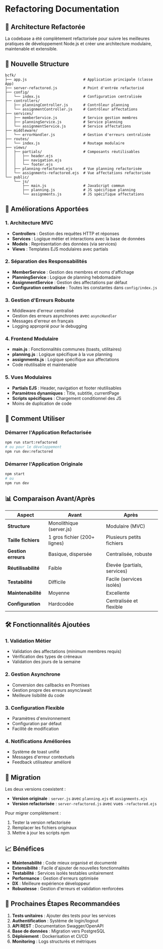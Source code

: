 # Refactoring Documentation

## 🚀 Architecture Refactorée

La codebase a été complètement refactorisée pour suivre les meilleures pratiques de développement Node.js et créer une architecture modulaire, maintenable et extensible.

## 📁 Nouvelle Structure

```
bcfk/
├── app.js                          # Application principale (classe App)
├── server-refactored.js            # Point d'entrée refactorisé
├── config/
│   └── index.js                    # Configuration centralisée
├── controllers/
│   ├── planningController.js       # Contrôleur planning
│   └── assignmentController.js     # Contrôleur affectations
├── services/
│   ├── memberService.js            # Service gestion membres
│   ├── planningService.js          # Service planning
│   └── assignmentService.js        # Service affectations
├── middleware/
│   └── errorHandler.js             # Gestion d'erreurs centralisée
├── routes/
│   └── index.js                    # Routage modulaire
├── views/
│   ├── partials/                   # Composants réutilisables
│   │   ├── header.ejs
│   │   ├── navigation.ejs
│   │   └── footer.ejs
│   ├── planning-refactored.ejs     # Vue planning refactorisée
│   └── assignments-refactored.ejs  # Vue affectations refactorisée
└── public/
    └── js/
        ├── main.js                 # JavaScript commun
        ├── planning.js             # JS spécifique planning
        └── assignments.js          # JS spécifique affectations
```

## 🔧 Améliorations Apportées

### 1. **Architecture MVC**
- **Controllers** : Gestion des requêtes HTTP et réponses
- **Services** : Logique métier et interactions avec la base de données
- **Models** : Représentation des données (via services)
- **Views** : Templates EJS modulaires avec partials

### 2. **Séparation des Responsabilités**
- **MemberService** : Gestion des membres et noms d'affichage
- **PlanningService** : Logique de planning hebdomadaire
- **AssignmentService** : Gestion des affectations par défaut
- **Configuration centralisée** : Toutes les constantes dans `config/index.js`

### 3. **Gestion d'Erreurs Robuste**
- Middleware d'erreur centralisé
- Gestion des erreurs asynchrones avec `asyncHandler`
- Messages d'erreur en français
- Logging approprié pour le debugging

### 4. **Frontend Modulaire**
- **main.js** : Fonctionnalités communes (toasts, utilitaires)
- **planning.js** : Logique spécifique à la vue planning
- **assignments.js** : Logique spécifique aux affectations
- Code réutilisable et maintenable

### 5. **Vues Modulaires**
- **Partials EJS** : Header, navigation et footer réutilisables
- **Paramètres dynamiques** : Title, subtitle, currentPage
- **Scripts spécifiques** : Chargement conditionnel des JS
- Moins de duplication de code

## 🚀 Comment Utiliser

### Démarrer l'Application Refactorisée
```bash
npm run start:refactored
# ou pour le développement
npm run dev:refactored
```

### Démarrer l'Application Originale
```bash
npm start
# ou
npm run dev
```

## 📊 Comparaison Avant/Après

| Aspect | Avant | Après |
|--------|-------|-------|
| **Structure** | Monolithique (server.js) | Modulaire (MVC) |
| **Taille fichiers** | 1 gros fichier (200+ lignes) | Plusieurs petits fichiers |
| **Gestion erreurs** | Basique, dispersée | Centralisée, robuste |
| **Réutilisabilité** | Faible | Élevée (partials, services) |
| **Testabilité** | Difficile | Facile (services isolés) |
| **Maintenabilité** | Moyenne | Excellente |
| **Configuration** | Hardcodée | Centralisée et flexible |

## 🛠️ Fonctionnalités Ajoutées

### 1. **Validation Métier**
- Validation des affectations (minimum membres requis)
- Vérification des types de créneaux
- Validation des jours de la semaine

### 2. **Gestion Asynchrone**
- Conversion des callbacks en Promises
- Gestion propre des erreurs async/await
- Meilleure lisibilité du code

### 3. **Configuration Flexible**
- Paramètres d'environnement
- Configuration par défaut
- Facilité de modification

### 4. **Notifications Améliorées**
- Système de toast unifié
- Messages d'erreur contextuels
- Feedback utilisateur amélioré

## 🔄 Migration

Les deux versions coexistent :
- **Version originale** : `server.js` avec `planning.ejs` et `assignments.ejs`
- **Version refactorisée** : `server-refactored.js` avec vues `-refactored.ejs`

Pour migrer complètement :
1. Tester la version refactorisée
2. Remplacer les fichiers originaux
3. Mettre à jour les scripts npm

## 📈 Bénéfices

- **Maintenabilité** : Code mieux organisé et documenté
- **Extensibilité** : Facile d'ajouter de nouvelles fonctionnalités
- **Testabilité** : Services isolés testables unitairement  
- **Performance** : Gestion d'erreurs optimisée
- **DX** : Meilleure expérience développeur
- **Robustesse** : Gestion d'erreurs et validation renforcées

## 🎯 Prochaines Étapes Recommandées

1. **Tests unitaires** : Ajouter des tests pour les services
2. **Authentification** : Système de login/logout
3. **API REST** : Documentation Swagger/OpenAPI
4. **Base de données** : Migration vers PostgreSQL
5. **Déploiement** : Dockerisation et CI/CD
6. **Monitoring** : Logs structurés et métriques